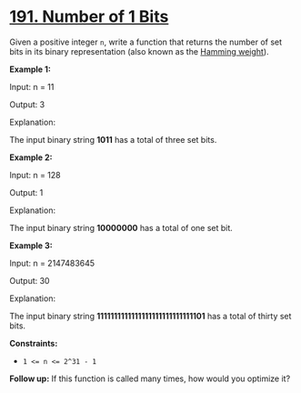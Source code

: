 # [191. Number of 1 Bits](https://leetcode.com/problems/number-of-1-bits/description/?envType=study-plan-v2&envId=top-interview-150)

Given a positive integer `n`, write a function that returns the number of set bits in its binary representation (also known as the <a href="http://en.wikipedia.org/wiki/Hamming_weight" target="_blank">Hamming weight</a>).

**Example 1:**

<div class="example-block">
Input: n = 11

Output: 3

Explanation:

The input binary string **1011** has a total of three set bits.

**Example 2:**

<div class="example-block">
Input: n = 128

Output: 1

Explanation:

The input binary string **10000000** has a total of one set bit.

**Example 3:**

<div class="example-block">
Input: n = 2147483645

Output: 30

Explanation:

The input binary string **1111111111111111111111111111101** has a total of thirty set bits.

**Constraints:**

- `1 <= n <= 2^31 - 1`

**Follow up:** If this function is called many times, how would you optimize it?
